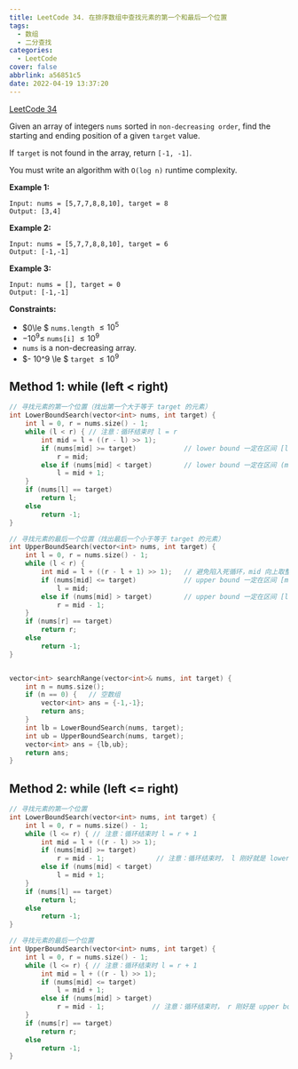```yaml
---
title: LeetCode 34. 在排序数组中查找元素的第一个和最后一个位置
tags:
  - 数组
  - 二分查找
categories:
  - LeetCode
cover: false
abbrlink: a56851c5
date: 2022-04-19 13:37:20
---
```


[LeetCode 34](https://leetcode-cn.com/problems/find-first-and-last-position-of-element-in-sorted-array/)

Given an array of integers `nums` sorted in `non-decreasing order`, find the starting and ending position of a given `target` value.

If `target` is not found in the array, return `[-1, -1]`.

You must write an algorithm with `O(log n)` runtime complexity.

**Example 1:**

    Input: nums = [5,7,7,8,8,10], target = 8
    Output: [3,4]

**Example 2:**

    Input: nums = [5,7,7,8,8,10], target = 6
    Output: [-1,-1]


**Example 3:**

    Input: nums = [], target = 0
    Output: [-1,-1]

**Constraints:**

 - $0\le $ `nums.length` $\le 10^5$
 - $-10^9 \le$ `nums[i]` $\le 10^9$
 - `nums` is a non-decreasing array.
 - $- 10^9 \le $ `target` $\le 10^9$


## Method 1: while (left < right)
```cpp
// 寻找元素的第一个位置（找出第一个大于等于 target 的元素）
int LowerBoundSearch(vector<int> nums, int target) {
    int l = 0, r = nums.size() - 1;
    while (l < r) { // 注意：循环结束时 l = r
        int mid = l + ((r - l) >> 1);
        if (nums[mid] >= target)            // lower bound 一定在区间 [l, mid]
            r = mid;
        else if (nums[mid] < target)        // lower bound 一定在区间 (mid, r]
            l = mid + 1;
    }
    if (nums[l] == target)
        return l;
    else
        return -1;
}

// 寻找元素的最后一个位置（找出最后一个小于等于 target 的元素）
int UpperBoundSearch(vector<int> nums, int target) {
    int l = 0, r = nums.size() - 1;
    while (l < r) {
        int mid = l + ((r - l + 1) >> 1);   // 避免陷入死循环，mid 向上取整
        if (nums[mid] <= target)            // upper bound 一定在区间 [mid, r]
            l = mid;
        else if (nums[mid] > target)        // upper bound 一定在区间 [l, mid)
            r = mid - 1;
    }
    if (nums[r] == target)
        return r;
    else
        return -1;
}


vector<int> searchRange(vector<int>& nums, int target) {
    int n = nums.size();
    if (n == 0) {   // 空数组
        vector<int> ans = {-1,-1};
        return ans;
    }
    int lb = LowerBoundSearch(nums, target);
    int ub = UpperBoundSearch(nums, target);
    vector<int> ans = {lb,ub};
    return ans;
}
```


## Method 2: while (left <= right)
```cpp
// 寻找元素的第一个位置
int LowerBoundSearch(vector<int> nums, int target) {
    int l = 0, r = nums.size() - 1;
    while (l <= r) { // 注意：循环结束时 l = r + 1
        int mid = l + ((r - l) >> 1);
        if (nums[mid] >= target)
            r = mid - 1;             // 注意：循环结束时， l 刚好就是 lower bound
        else if (nums[mid] < target)
            l = mid + 1;
    }
    if (nums[l] == target)
        return l;
    else
        return -1;
}

// 寻找元素的最后一个位置
int UpperBoundSearch(vector<int> nums, int target) {
    int l = 0, r = nums.size() - 1;
    while (l <= r) { // 注意：循环结束时 l = r + 1
        int mid = l + ((r - l) >> 1);
        if (nums[mid] <= target)
            l = mid + 1;
        else if (nums[mid] > target)
            r = mid - 1;            // 注意：循环结束时， r 刚好是 upper bound
    }
    if (nums[r] == target)
        return r;
    else
        return -1;
}
```